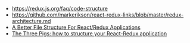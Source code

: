 - https://redux.js.org/faq/code-structure
- https://github.com/markerikson/react-redux-links/blob/master/redux-architecture.md
- [A Better File Structure For React/Redux Applications](https://marmelab.com/blog/2015/12/17/react-directory-structure.html)
- [The Three Pigs: how to structure your React-Redux application](https://medium.com/front-end-hacking/the-three-pigs-how-to-structure-react-redux-application-67f5e3c68392)
